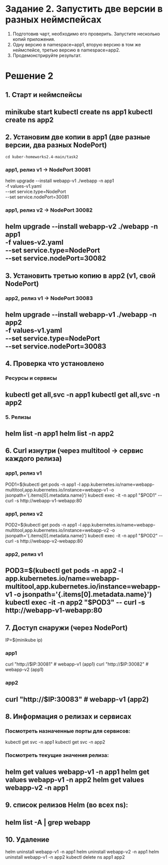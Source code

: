 

# Задание 2. Запустить две версии в разных неймспейсах

1. Подготовив чарт, необходимо его проверить. Запуститe несколько копий приложения.
2. Одну версию в namespace=app1, вторую версию в том же неймспейсе, третью версию в namespace=app2.
3. Продемонстрируйте результат.

# Решение 2

## 1. Старт и неймспейсы
minikube start
kubectl create ns app1
kubectl create ns app2
---

## 2. Установим две копии в app1 (две разные версии, два разных NodePort)
```
cd kuber-homeworks2.4-main/task2
```

### app1, релиз v1 → NodePort 30081
helm upgrade --install webapp-v1 ./webapp -n app1 \
  -f values-v1.yaml \
  --set service.type=NodePort \
  --set service.nodePort=30081

### app1, релиз v2 → NodePort 30082
helm upgrade --install webapp-v2 ./webapp -n app1 \
  -f values-v2.yaml \
  --set service.type=NodePort \
  --set service.nodePort=30082
---

## 3. Установить третью копию в app2 (v1, свой NodePort)
### app2, релиз v1 → NodePort 30083
helm upgrade --install webapp-v1 ./webapp -n app2 \
  -f values-v1.yaml \
  --set service.type=NodePort \
  --set service.nodePort=30083
---

## 4. Проверка что установлено
### Ресурсы и сервисы
kubectl get all,svc -n app1
kubectl get all,svc -n app2
---

### 5. Релизы
helm list -n app1
helm list -n app2
---

## 6. Curl изнутри (через multitool → сервис каждого релиза)
### app1, релиз v1
POD1=$(kubectl get pods -n app1 -l app.kubernetes.io/name=webapp-multitool,app.kubernetes.io/instance=webapp-v1 -o jsonpath='{.items[0].metadata.name}')
kubectl exec -it -n app1 "$POD1" -- curl -s http://webapp-v1-webapp:80

### app1, релиз v2
POD2=$(kubectl get pods -n app1 -l app.kubernetes.io/name=webapp-multitool,app.kubernetes.io/instance=webapp-v2 -o jsonpath='{.items[0].metadata.name}')
kubectl exec -it -n app1 "$POD2" -- curl -s http://webapp-v2-webapp:80

### app2, релиз v1
POD3=$(kubectl get pods -n app2 -l app.kubernetes.io/name=webapp-multitool,app.kubernetes.io/instance=webapp-v1 -o jsonpath='{.items[0].metadata.name}')
kubectl exec -it -n app2 "$POD3" -- curl -s http://webapp-v1-webapp:80
---

## 7. Доступ снаружи (через NodePort)
IP=$(minikube ip)

### app1
curl "http://$IP:30081"   # webapp-v1 (app1)
curl "http://$IP:30082"   # webapp-v2 (app1)

### app2
curl "http://$IP:30083"   # webapp-v1 (app2)
---

## 8. Информация о релизах и сервисах

### Посмотреть назначенные порты для сервисов:
kubectl get svc -n app1
kubectl get svc -n app2

### Посмотреть текущие значения релиза:
helm get values webapp-v1 -n app1
helm get values webapp-v1 -n app2
helm get values webapp-v2 -n app1
---

## 9. список релизов Helm (во всех ns):
helm list -A | grep webapp
---

## 10. Удаление 
helm uninstall webapp-v1 -n app1
helm uninstall webapp-v2 -n app1
helm uninstall webapp-v1 -n app2
kubectl delete ns app1 app2
